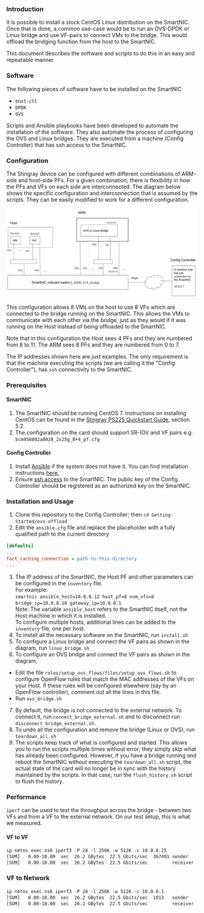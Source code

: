 ### Introduction
It is possible to install a stock CentOS Linux distribution on the SmartNIC. Once that is done, a common use-case would be to run an OVS-DPDK or  Linux bridge and use VF-pairs to connect VMs to the bridge. This would offload the bridging function from the host to the SmartNIC. 

This document describes the software and scripts to do this in an easy and repeatable manner.

### Software
The following pieces of software have to be installed on the SmartNIC
* `bnxt-ctl`
* `DPDK`
* `OVS`

Scripts and Ansible playbooks have been developed to automate the installation of the software. They also automate the process of configuring the OVS and Linux bridges. They are executed from a machine (Config Controller) that has ssh access to the SmartNIC.

### Configuration
The Stingray device can be configured with different combinations of ARM-side and host-side PFs. For a given combination, there is flexibility in how the PFs and VFs on each side are interconnected. The diagram below shows the specific configuration and interconnection that is assumed by the scripts. They can be easily modified to work for a different configuration.

![Configuration diagram](config.png)

This configuration allows 8 VMs on the host to use 8 VFs which are connected to the bridge running on the SmartNIC. This allows the VMs to communicate with each other via the bridge, just as they would if it was running on the Host instead of being offloaded to the SmartNIC.

Note that in this configuration the Host sees 4 PFs and they are numbered from 8 to 11. The ARM sees 8 PFs and they are numbered from 0 to 7.

The IP addresses shown here are just examples. The only requirement is that the machine executing the scripts (we are calling it the "Config Controller"), has `ssh` connectivity to the SmartNIC.

### Prerequisites
#### SmartNIC
1. The SmartNIC should be running CentOS 7. Instructions on installing CentOS can be found in the [Stingray PS225 Quickstart Guide](https://github.com/CCX-Stingray/Documentation/blob/master/5880X-PS225-UG1xx.pdf), section 5.2. 
2. The configuration on the card should support SR-IOV and VF pairs e.g. `bcm958802a8028_2x25g_8+4_pf.cfg`
#### Config Controller
1. Install [Ansible](https://www.ansible.com/) if the system does not have it. You can find installation instructions [here.](https://docs.ansible.com/ansible/latest/installation_guide/intro_installation.html?extIdCarryOver=true&sc_cid=701f2000001OH7YAAW)
2. Ensure [ssh access](https://docs.ansible.com/ansible/latest/user_guide/connection_details.html#ssh-key-setup) to the SmartNIC. The public key of the Config Controller should be registered as an authorized key on the SmartNIC.
### Installation and Usage
1. Clone this repository to the Config Controller; then `cd Getting-Started/ovs-offload`
2. Edit the `ansible.cfg` file and replace the placeholder with a fully qualified path to the current directory
```INI
[defaults]
...
fact_caching_connection = path-to-this-directory
...
```
3. The IP address of the SmartNIC, the Host PF and other parameters can be configured in the `inventory` file.  
For example:  
`smartnic ansible_host=10.0.0.12 host_pf=8 num_vfs=8 bridge_ip=10.0.0.10 gateway_ip=10.0.0.1`  
Note: The variable `ansible_host` refers to the SmartNIC itself, not the Host machine in which it is installed.  
To configure multiple hosts, additional lines can be added to the `inventory` file, one per host.  
4. To install all the necessary software on the SmartNIC, run `install.sh`
5. To configure a Linux bridge and connect the VF pairs as shown in the diagram, run `linux_bridge.sh`
6. To configure an OVS bridge and connect the VF pairs as shown in the diagram,
  - Edit the file `roles/setup_ovs_flows/files/setup_ovs_flows.sh` to configure OpenFlow rules that match the MAC addresses of the VFs on your Host. If these rules will be configured elsewhere (say by an OpenFlow controller), comment out all the lines in this file.
  - Run `ovs_bridge.sh`
7. By default, the bridge is not connected to the external network. To connect it, run `connect_bridge_external.sh` and to disconnect run `disconnect_bridge_external.sh`.
8. To undo all the configuration and remove the bridge (Linux or OVS), run `teardown_all.sh`
9. The scripts keep track of what is configured and started. This allows you to run the scripts multiple times without error; they simply skip what has already been configured. However, if you have a bridge running and reboot the SmartNIC without executing the `teardown_all.sh` script, the actual state of the card will no longer be in sync with the history maintained by the scripts. In that case, run the `flush_history.sh` script to flush the history.
### Performance
`iperf` can be used to test the throughput across the bridge - between two VFs and from a VF to the external network. On our test setup, this is what we measured.
#### VF to VF
```
ip netns exec ns6 iperf3 -P 24 -l 256K -w 512K -c 10.0.0.25  
[SUM]   0.00-10.00  sec  26.2 GBytes  22.5 Gbits/sec  367401 sender  
[SUM]   0.00-10.00  sec  26.2 GBytes  22.5 Gbits/sec         receiver    
```
### VF to Network
```
ip netns exec ns6 iperf3 -P 24 -l 256K -w 512K -c 10.0.0.1  
[SUM]   0.00-10.00  sec  26.2 GBytes  22.5 Gbits/sec  1013   sender  
[SUM]   0.00-10.00  sec  26.2 GBytes  22.5 Gbits/sec         receiver    
```
